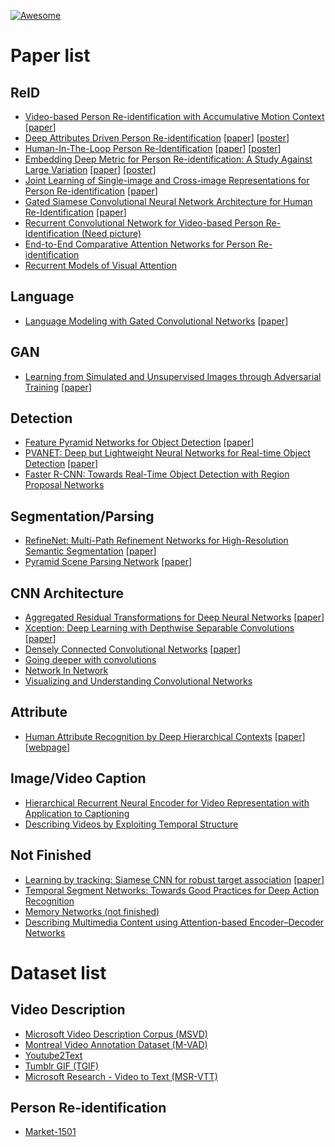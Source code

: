 [![Awesome](https://cdn.rawgit.com/sindresorhus/awesome/d7305f38d29fed78fa85652e3a63e154dd8e8829/media/badge.svg)](https://github.com/sindresorhus/awesome)

# Paper list

## ReID
* [Video-based Person Re-identification with Accumulative Motion Context](201701.md#video-based-person-re-identification-withaccumulative-motion-context) \[[paper](https://arxiv.org/pdf/1701.00193.pdf)\]
* [Deep Attributes Driven Person Re-identification](201610.md#deep-attributes-driven-person-re-identification) \[[paper](https://arxiv.org/pdf/1605.03259v2.pdf)\] \[[poster](http://www.eccv2016.org/files/posters/P-1B-34.pdf)\]
* [Human-In-The-Loop Person Re-Identification](201610.md#human-in-the-loop-person-re-identification) \[[paper](http://www.eecs.qmul.ac.uk/~xz303/papers/ECCV16/WangEtAl_ECCV2016.pdf)\] \[[poster](http://www.eccv2016.org/files/posters/P-2B-41.pdf)\]
* [Embedding Deep Metric for Person Re-identification: A Study Against Large Variation](201610.md#embedding-deep-metric-for-person-re-identification-a-study-against-large-variation)
 \[[paper](http://www.cbsr.ia.ac.cn/users/hailinshi/papers/2016-eccv/0236.pdf)\] \[[poster](http://www.eccv2016.org/files/posters/P-1A-44.pdf)\]
* [Joint Learning of Single-image and Cross-image Representations for Person Re-identification](201610.md#joint-learning-of-single-image-and-cross-image-representations-for-person-re-identification) \[[paper](http://ss.sysu.edu.cn/~ll/files/CVPR2016_PersonReID.pdf)\]
* [Gated Siamese Convolutional Neural Network Architecture for Human Re-Identification](201610.md#gated-siamese-convolutional-neural-network-architecture-for-human-re-identification) \[[paper](https://arxiv.org/pdf/1607.08378v2.pdf)\]
* [Recurrent Convolutional Network for Video-based Person Re-Identification (Need picture)](201609.md#recurrent-convolutional-network-for-video-based-person-re-identification)
* [End-to-End Comparative Attention Networks for Person Re-identification](201609.md#end-to-end-comparative-attention-networks-for-person-re-identification)
* [Recurrent Models of Visual Attention](201608.md#recurrent-models-of-visual-attention)

## Language
* [Language Modeling with Gated Convolutional Networks](201612.md#language-modeling-with-gated-convolutional-networks) \[[paper](http://arxiv.org/pdf/1612.08083v1)\]

## GAN
* [Learning from Simulated and Unsupervised Images through Adversarial Training](201612.md#learning-from-simulated-and-unsupervised-images-through-adversarial-training) \[[paper](http://arxiv.org/pdf/1612.07828v1.pdf)\]

## Detection
* [Feature Pyramid Networks for Object Detection](201612.md#feature-pyramid-networks-for-object-detection) \[[paper](http://arxiv.org/pdf/1612.03144v1)\]
* [PVANET: Deep but Lightweight Neural Networks for Real-time Object Detection](201612.md#pvanet-deep-but-lightweight-neural-networks-for-real-time-object-detection) \[[paper](http://cn.arxiv.org/pdf/1608.08021v3)\]
* [Faster R-CNN: Towards Real-Time Object Detection with Region Proposal Networks](201609.md#faster-r-cnn-towards-real-time-object-detection-with-region-proposal-networks)

## Segmentation/Parsing
* [RefineNet: Multi-Path Refinement Networks for High-Resolution Semantic Segmentation](201612.md#refinenet-multi-path-refinement-networks-for-high-resolution-semantic-segmentation) \[[paper](http://arxiv.org/pdf/1611.06612v3.pdf)\]
* [Pyramid Scene Parsing Network](201612.md#pyramid-scene-parsing-network) \[[paper](https://arxiv.org/pdf/1612.01105.pdf)\]

## CNN Architecture
* [Aggregated Residual Transformations for Deep Neural Networks](201612.md#aggregated-residual-transformations-for-deep-neural-networks) \[[paper](http://cn.arxiv.org/pdf/1611.05431v1)\]
* [Xception: Deep Learning with Depthwise Separable Convolutions](201612.md#xception-deep-learning-with-depthwise-separable-convolutions) \[[paper](http://cn.arxiv.org/pdf/1610.02357v2)\]
* [Densely Connected Convolutional Networks](201612.md#densely-connected-convolutional-networks) \[[paper](http://cn.arxiv.org/pdf/1608.06993v3)\]
* [Going deeper with convolutions](201608.md#going-deeper-with-convolutions)
* [Network In Network](201608.md#network-in-network)
* [Visualizing and Understanding Convolutional Networks](201608.md#visualizing-and-understanding-convolutional-networks)

## Attribute
* [Human Attribute Recognition by Deep Hierarchical Contexts](201612.md#human-attribute-recognition-by-deep-hierarchical-contexts) \[[paper](http://personal.ie.cuhk.edu.hk/~ccloy/files/eccv_2016_human.pdf)\] \[[webpage](http://mmlab.ie.cuhk.edu.hk/projects/WIDERAttribute.html)\]

## Image/Video Caption
* [Hierarchical Recurrent Neural Encoder for Video Representation with Application to Captioning](201609.md#hierarchical-recurrent-neural-encoder-for-video-representation-with-application-to-captioning)
* [Describing Videos by Exploiting Temporal Structure](201609.md#describing-videos-by-exploiting-temporal-structure)

## Not Finished
* [Learning by tracking: Siamese CNN for robust target association](201610.md#learning-by-tracking-siamese-cnn-for-robust-target-association) \[[paper](https://arxiv.org/pdf/1604.07866v3.pdf)\]
* [Temporal Segment Networks: Towards Good Practices for Deep Action Recognition](201609.md#temporal-segment-networks-towards-good-practices-for-deep-action-recognition)
* [Memory Networks (not finished)](201609.md#memory-networks)
* [Describing Multimedia Content using Attention-based Encoder–Decoder Networks](201608.md#describing-multimedia-content-using-attention-based-encoderdecoder-networks)


# Dataset list

## Video Description

* [Microsoft Video Description Corpus (MSVD)](201609.md#microsoft-video-description-corpus-msvd)
* [Montreal Video Annotation Dataset (M-VAD)](201609.md#montreal-video-annotation-dataset-m-vad)
* [Youtube2Text](201609.md#youtube2text)
* [Tumblr GIF (TGIF)](201609.md#tumblr-gif-tgif)
* [Microsoft Research - Video to Text (MSR-VTT)](201609.md#microsoft-research-video-to-text-msr-vtt)

## Person Re-identification
* [Market-1501](201609.md#market-1501)